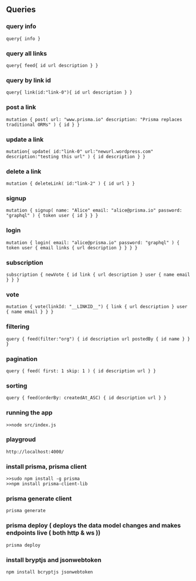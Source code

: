 ## Queries
### query info
`query{
    info
}`
### query all links
`query{
    feed{
        id
        url
        description
    }
}`   
### query by link id
`query{
  link(id:"link-0"){
   	id
    url
    description
  }
}`
### post a link
`mutation {
  post(
    url: "www.prisma.io"
    description: "Prisma replaces traditional ORMs"
  ) {
    id
  }
}`
### update a link
`mutation{
    update(
        id:"link-0"
        url:"newurl.wordpress.com"
        description:"testing this url"
    )
    {
        id
        description
    }
}`
### delete a link
`mutation {
  deleteLink(
    id:"link-2"
  )
  {
    id
    url
  }
}`
### signup
`mutation {
  signup(
    name: "Alice"
    email: "alice@prisma.io"
    password: "graphql"
  ) {
    token
    user {
      id
    }
  }
}`
### login
`mutation {
  login(
    email: "alice@prisma.io"
    password: "graphql"
  ) {
    token
    user {
      email
      links {
        url
        description
      }
    }
  }
}
`
### subscription
`subscription {
  newVote {
    id
    link {
      url
      description
    }
    user {
      name
      email
    }
  }
}
`
### vote
`mutation {
  vote(linkId: "__LINKID__") {
    link {
      url
      description
    }
    user {
      name
      email
    }
  }
}
`
### filtering
`query {
  feed(filter:"org") {
    id
  	description
    url
    postedBy {
      id
      name
    }
  }
}`
### pagination
`query {
  feed(
    first: 1
    skip: 1
  ) {
    id
    description
    url
  }
}`
### sorting
`query {
  feed(orderBy: createdAt_ASC) {
    id
    description
    url
  }
}
`
### running the app
`>>node src/index.js`
### playgroud
`http://localhost:4000/`
### install prisma, prisma client
`>>sudo npm install -g prisma`\
`>>npm install prisma-client-lib`
### prisma generate client
`prisma generate`
### prisma deploy ( deploys the data model changes and makes endpoints live ( both http & ws ))
`prisma deploy` 
### install bryptjs and jsonwebtoken
`npm install bcryptjs jsonwebtoken`
